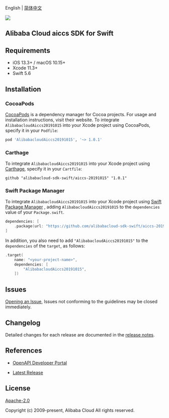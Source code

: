English | [简体中文](README-CN.md)

![](https://aliyunsdk-pages.alicdn.com/icons/AlibabaCloud.svg)

## Alibaba Cloud aiccs SDK for Swift

## Requirements

- iOS 13.3+ / macOS 10.15+
- Xcode 11.3+
- Swift 5.6

## Installation

### CocoaPods

[CocoaPods](https://cocoapods.org) is a dependency manager for Cocoa projects. For usage and installation instructions, visit their website. To integrate `AlibabacloudAiccs20191015` into your Xcode project using CocoaPods, specify it in your `Podfile`:

```ruby
pod 'AlibabacloudAiccs20191015', '~> 1.0.1'
```

### Carthage

To integrate `AlibabacloudAiccs20191015` into your Xcode project using [Carthage](https://github.com/Carthage/Carthage), specify it in your `Cartfile`:

```ogdl
github "alibabacloud-sdk-swift/aiccs-20191015" "1.0.1"
```

### Swift Package Manager

To integrate `AlibabacloudAiccs20191015` into your Xcode project using [Swift Package Manager](https://swift.org/package-manager/) , adding `AlibabacloudAiccs20191015` to the `dependencies` value of your `Package.swift`.

```swift
dependencies: [
    .package(url: "https://github.com/alibabacloud-sdk-swift/aiccs-20191015.git", from: "1.0.1")
]
```

In addition, you also need to add `"AlibabacloudAiccs20191015"` to the `dependencies` of the `target`, as follows:

```swift
.target(
    name: "<your-project-name>",
    dependencies: [
        "AlibabacloudAiccs20191015",
    ])
```

## Issues

[Opening an Issue](https://github.com/alibabacloud-sdk-swift/aiccs-20191015/issues/new), Issues not conforming to the guidelines may be closed immediately.

## Changelog

Detailed changes for each release are documented in the [release notes](./ChangeLog.txt).

## References

* [OpenAPI Developer Portal](https://next.api.alibabacloud.com/home)
- [Latest Release](https://github.com/alibabacloud-sdk-swift/aiccs-20191015)

## License

[Apache-2.0](http://www.apache.org/licenses/LICENSE-2.0)

Copyright (c) 2009-present, Alibaba Cloud All rights reserved.
